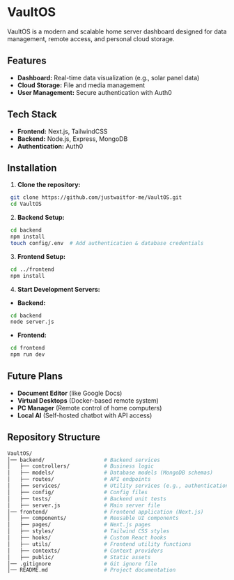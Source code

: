 # VaultOS

VaultOS is a modern and scalable home server dashboard designed for data management, remote access, and personal cloud storage.

## Features

- **Dashboard:** Real-time data visualization (e.g., solar panel data)
- **Cloud Storage:** File and media management
- **User Management:** Secure authentication with Auth0

## Tech Stack

- **Frontend:** Next.js, TailwindCSS
- **Backend:** Node.js, Express, MongoDB
- **Authentication:** Auth0

## Installation

1. **Clone the repository:**

```sh
 git clone https://github.com/justwaitfor-me/VaultOS.git
 cd VaultOS
```

2. **Backend Setup:**

```sh
 cd backend
 npm install
 touch config/.env  # Add authentication & database credentials
```

3. **Frontend Setup:**

```sh
 cd ../frontend
 npm install
```

4. **Start Development Servers:**

- **Backend:**

```sh
 cd backend
 node server.js
```

- **Frontend:**

```sh
 cd frontend
 npm run dev
```

## Future Plans

- **Document Editor** (like Google Docs)
- **Virtual Desktops** (Docker-based remote system)
- **PC Manager** (Remote control of home computers)
- **Local AI** (Self-hosted chatbot with API access)

## Repository Structure

``` sh
VaultOS/
│── backend/                   # Backend services
│   ├── controllers/           # Business logic
│   ├── models/                # Database models (MongoDB schemas)
│   ├── routes/                # API endpoints
│   ├── services/              # Utility services (e.g., authentication, file handling)
│   ├── config/                # Config files
│   ├── tests/                 # Backend unit tests
│   ├── server.js              # Main server file
│── frontend/                  # Frontend application (Next.js)
│   ├── components/            # Reusable UI components
│   ├── pages/                 # Next.js pages
│   ├── styles/                # Tailwind CSS styles
│   ├── hooks/                 # Custom React hooks
│   ├── utils/                 # Frontend utility functions
│   ├── contexts/              # Context providers
│   ├── public/                # Static assets
│── .gitignore                 # Git ignore file
│── README.md                  # Project documentation
```
